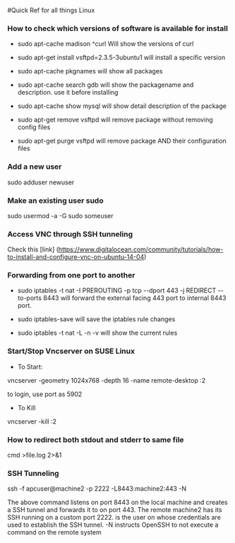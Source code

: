 #Quick Ref for all things Linux

### How to check which versions of software is available for install
- sudo apt-cache madison ^curl
Will show the versions of curl

- sudo apt-get install vsftpd=2.3.5-3ubuntu1
will install a specific version

- sudo apt-cache pkgnames
will show all packages

- sudo apt-cache search gdb
will show the packagename and description. use it before installing

- sudo apt-cache show mysql
will show detail description of the package

- sudo apt-get remove vsftpd
will remove package without removing config files

- sudo apt-get purge vsftpd
will remove package AND their configuration files





### Add a new user
sudo adduser newuser

### Make an existing user sudo
sudo usermod -a -G sudo someuser

### Access VNC through SSH tunneling
Check this [link] (https://www.digitalocean.com/community/tutorials/how-to-install-and-configure-vnc-on-ubuntu-14-04)


### Forwarding from one port to another
- sudo iptables -t nat -I PREROUTING -p tcp --dport 443 -j REDIRECT --to-ports 8443
will forward the external facing 443 port to internal 8443 port.

- sudo iptables-save
will save the iptables rule changes

- sudo iptables -t nat -L -n -v
will show the current rules



### Start/Stop Vncserver on SUSE Linux
-  To Start:

vncserver -geometry 1024x768 -depth 16 -name remote-desktop :2

to login, use port as 5902

- To Kill

vncserver -kill :2



### How to  redirect both stdout and stderr to same file
cmd >file.log 2>&1


### SSH Tunneling
ssh -f apcuser@machine2 -p 2222 -L8443:machine2:443 -N

The above command listens on port 8443 on the local machine and creates a SSH tunnel and forwards it to <machine2> on port 443. The remote machine2 has its SSH running on a custom port 2222. <apcuser> is the user on <machine2> whose credentials are used to establish the SSH tunnel.
 -N instructs OpenSSH to not execute a command on the remote system


